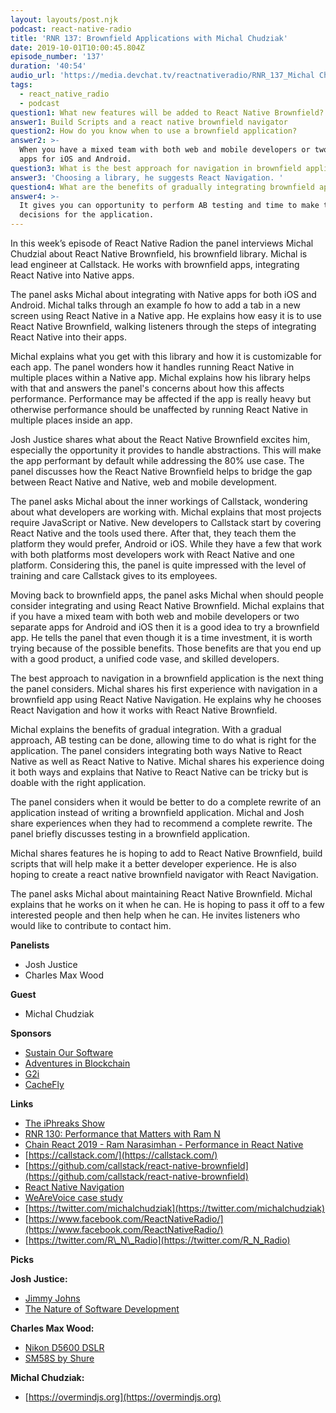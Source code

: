 ```yaml
---
layout: layouts/post.njk
podcast: react-native-radio
title: 'RNR 137: Brownfield Applications with Michal Chudziak'
date: 2019-10-01T10:00:45.804Z
episode_number: '137'
duration: '40:54'
audio_url: 'https://media.devchat.tv/reactnativeradio/RNR_137_Michal Chudziak.mp3'
tags:
  - react_native_radio
  - podcast
question1: What new features will be added to React Native Brownfield?
answer1: Build Scripts and a react native brownfield navigator
question2: How do you know when to use a brownfield application?
answer2: >-
  When you have a mixed team with both web and mobile developers or two separate
  apps for iOS and Android. 
question3: What is the best approach for navigation in brownfield applications?
answer3: 'Choosing a library, he suggests React Navigation. '
question4: What are the benefits of gradually integrating brownfield applications?
answer4: >-
  It gives you can opportunity to perform AB testing and time to make the right
  decisions for the application.
---
```

In this week’s episode of React Native Radion the panel interviews Michal Chudzial about React Native Brownfield, his brownfield library. Michal is lead engineer at Callstack. He works with brownfield apps, integrating React Native into Native apps. 

The panel asks Michal about integrating with Native apps for both iOS and Android. Michal talks through an example fo how to add a tab in a new screen using React Native in a Native app. He explains how easy it is to use React Native Brownfield, walking listeners through the steps of integrating React Native into their apps.

Michal explains what you get with this library and how it is customizable for each app. The panel wonders how it handles running React Native in multiple places within a Native app. Michal explains how his library helps with that and answers the panel's concerns about how this affects performance. Performance may be affected if the app is really heavy but otherwise performance should be unaffected by running React Native in multiple places inside an app. 

Josh Justice shares what about the React Native Brownfield excites him, especially the opportunity it provides to handle abstractions. This will make the app performant by default while addressing the 80% use case. The panel discusses how the React Native Brownfield helps to bridge the gap between React Native and Native, web and mobile development.

The panel asks Michal about the inner workings of Callstack, wondering about what developers are working with. Michal explains that most projects require JavaScript or Native. New developers to Callstack start by covering React Native and the tools used there. After that, they teach them the platform they would prefer, Android or iOS. While they have a few that work with both platforms most developers work with React Native and one platform. Considering this, the panel is quite impressed with the level of training and care Callstack gives to its employees. 

Moving back to brownfield apps, the panel asks Michal when should people consider integrating and using React Native Brownfield. Michal explains that if you have a mixed team with both web and mobile developers or two separate apps for Android and iOS then it is a good idea to try a brownfield app. He tells the panel that even though it is a time investment, it is worth trying because of the possible benefits. Those benefits are that you end up with a good product, a unified code vase, and skilled developers.

The best approach to navigation in a brownfield application is the next thing the panel considers. Michal shares his first experience with navigation in a brownfield app using React Native Navigation. He explains why he chooses React Navigation and how it works with React Native Brownfield.

Michal explains the benefits of gradual integration. With a gradual approach, AB testing can be done, allowing time to do what is right for the application. The panel considers integrating both ways Native to React Native as well as React Native to Native. Michal shares his experience doing it both ways and explains that Native to React Native can be tricky but is doable with the right application. 

The panel considers when it would be better to do a complete rewrite of an application instead of writing a brownfield application. Michal and Josh share experiences when they had to recommend a complete rewrite. The panel briefly discusses testing in a brownfield application. 

Michal shares features he is hoping to add to React Native Brownfield, build scripts that will help make it a better developer experience. He is also hoping to create a react native brownfield navigator with React Navigation. 

The panel asks Michal about maintaining React Native Brownfield. Michal explains that he works on it when he can. He is hoping to pass it off to a few interested people and then help when he can. He invites listeners who would like to contribute to contact him. 

**Panelists**

- Josh Justice
- Charles Max Wood

**Guest**

- Michal Chudziak

**Sponsors**

- [Sustain Our Software](https://devchat.tv/sustain-our-software/)
- [Adventures in Blockchain](https://devchat.tv/adventures-in-blockchain/)
- [G2i](https://www.g2i.co/?utm_source=React_Native_Radio&amp;utm_medium=Podcast)
- [CacheFly](https://www.cachefly.com/)

**Links**

- [The iPhreaks Show](https://devchat.tv/iphreaks/)
- [RNR 130: Performance that Matters with Ram N](https://devchat.tv/react-native-radio/rnr-131-permformance-that-matters-with-ram-n/)
- [Chain React 2019 - Ram Narasimhan - Performance in React Native](https://www.youtube.com/watch?v=nphKGWjhg2M)
- [https://callstack.com/](https://callstack.com/)
- [https://github.com/callstack/react-native-brownfield](https://github.com/callstack/react-native-brownfield)
- [React Native Navigation](https://github.com/wix/react-native-navigation)
- [WeAreVoice case study](https://callstack.com/our-work/we-are-voice/)
- [https://twitter.com/michalchudziak](https://twitter.com/michalchudziak)
- [https://www.facebook.com/ReactNativeRadio/](https://www.facebook.com/ReactNativeRadio/)
- [https://twitter.com/R\_N\_Radio](https://twitter.com/R_N_Radio)

**Picks**

**Josh Justice:**

- [Jimmy Johns](https://online.jimmyjohns.com/)
-  [The Nature of Software Development](https://pragprog.com/book/rjnsd/the-nature-of-software-development)

**Charles Max Wood:**

- [Nikon D5600 DSLR](https://www.amazon.com/gp/slredirect/picassoRedirect.html/ref=pa_sp_atf_aps_sr_pg1_1?ie=UTF8&amp;qid=1548462018&amp;sr=8-1&amp;linkCode=ll1&amp;tag=devchattv-20&amp;linkId=f06bfe7482dca8bb751ed6d7cc86e2ab&amp;language=en_US)
- [SM58S by Shure](https://www.amazon.com/gp/slredirect/picassoRedirect.html/ref=pa_sp_atf_aps_sr_pg1_1?ie=UTF8&amp;qid=1548462018&amp;sr=8-1&amp;linkCode=ll1&amp;tag=devchattv-20&amp;linkId=f06bfe7482dca8bb751ed6d7cc86e2ab&amp;language=en_US)

**Michal Chudziak:**

- [https://overmindjs.org](https://overmindjs.org)
